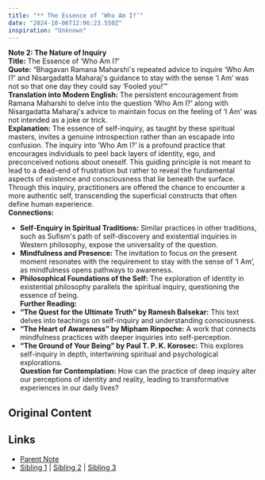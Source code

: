 ```yaml
---
title: "** The Essence of ‘Who Am I?’"
date: "2024-10-06T12:06:23.550Z"
inspiration: "Unknown"
---
```


  

**Note 2: The Nature of Inquiry**  
**Title:** The Essence of ‘Who Am I?’  
**Quote:** “Bhagavan Ramana Maharshi's repeated advice to inquire ‘Who Am I?’ and Nisargadatta Maharaj's guidance to stay with the sense ‘I Am’ was not so that one day they could say ‘Fooled you!’”  
**Translation into Modern English:** The persistent encouragement from Ramana Maharshi to delve into the question ‘Who Am I?’ along with Nisargadatta Maharaj's advice to maintain focus on the feeling of ‘I Am’ was not intended as a joke or trick.  
**Explanation:** The essence of self-inquiry, as taught by these spiritual masters, invites a genuine introspection rather than an escapade into confusion. The inquiry into ‘Who Am I?’ is a profound practice that encourages individuals to peel back layers of identity, ego, and preconceived notions about oneself. This guiding principle is not meant to lead to a dead-end of frustration but rather to reveal the fundamental aspects of existence and consciousness that lie beneath the surface. Through this inquiry, practitioners are offered the chance to encounter a more authentic self, transcending the superficial constructs that often define human experience.  
**Connections:**  
- **Self-Enquiry in Spiritual Traditions:** Similar practices in other traditions, such as Sufism's path of self-discovery and existential inquiries in Western philosophy, expose the universality of the question.  
- **Mindfulness and Presence:** The invitation to focus on the present moment resonates with the requirement to stay with the sense of ‘I Am’, as mindfulness opens pathways to awareness.  
- **Philosophical Foundations of the Self:** The exploration of identity in existential philosophy parallels the spiritual inquiry, questioning the essence of being.  
**Further Reading:**  
- **“The Quest for the Ultimate Truth” by Ramesh Balsekar:** This text delves into teachings on self-inquiry and understanding consciousness.  
- **“The Heart of Awareness” by Mipham Rinpoche:** A work that connects mindfulness practices with deeper inquiries into self-perception.  
- **“The Ground of Your Being” by Paul T. P. K. Korosec:** This explores self-inquiry in depth, intertwining spiritual and psychological explorations.  
**Question for Contemplation:** How can the practice of deep inquiry alter our perceptions of identity and reality, leading to transformative experiences in our daily lives?  



## Original Content



## Links

- [Parent Note](/parent-note.md)
- [Sibling 1](/zettel1.md) | [Sibling 2](/zettel2.md) | [Sibling 3](/zettel3.md)
